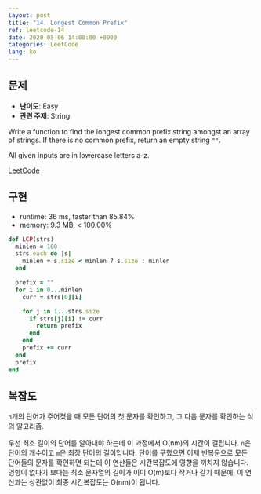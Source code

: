 ```yaml
---
layout: post
title: "14. Longest Common Prefix"
ref: leetcode-14
date: 2020-05-06 14:00:00 +0900
categories: LeetCode
lang: ko
---
```


## 문제
- **난이도**: Easy
- **관련 주제**: String

Write a function to find the longest common prefix string amongst an array of strings.
If there is no common prefix, return an empty string `""`.

All given inputs are in lowercase letters a-z.

[LeetCode](https://leetcode.com/problems/longest-common-prefix)

<div class="divider"></div>

## 구현
- runtime: 36 ms, faster than 85.84%
- memory: 9.3 MB, < 100.00%

```rb
def LCP(strs)
  minlen = 100
  strs.each do |s|
    minlen = s.size < minlen ? s.size : minlen
  end

  prefix = ""
  for i in 0...minlen
    curr = strs[0][i]

    for j in 1...strs.size
      if strs[j][i] != curr
        return prefix
      end
    end
    prefix += curr
  end
  prefix
end
```

<div class="divider"></div>

## 복잡도
`n`개의 단어가 주어졌을 때 모든 단어의 첫 문자를 확인하고, 그 다음 문자를 확인하는 식의 알고리즘.

우선 최소 길이의 단어를 알아내야 하는데 이 과정에서 O(nm)의 시간이 걸립니다. `n`은 단어의 
개수이고 `m`은 최장 단어의 길이입니다. 단어를 구했으면 이제 반복문으로 모든 단어들의 문자를 
확인하면 되는데 이 연산들은 시간복잡도에 영향을 끼치지 않습니다. 영향이 없다기 보다는 
최소 문자열의 길이가 이미 O(m)보다 작거나 같기 때문에, 이 연산과는 상관없이 
최종 시간복잡도는 O(nm)이 됩니다.
